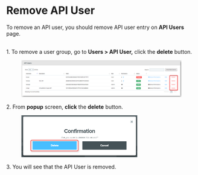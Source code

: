 # Remove API User

To remove an API user, you should remove API user entry on **API Users** page.

[\
](https://dev.virtualmetric.com/assets/help/images/APIUserDeleteButton.png)1.      To remove a user group, go to **Users > API User,** click the **delete** button.

<figure><img src="../../../.gitbook/assets/image (331).png" alt=""><figcaption></figcaption></figure>

2\.      From **popup** screen, **click** the **delete** button.

<div align="left">

<figure><img src="../../../.gitbook/assets/image (428).png" alt="" width="307"><figcaption></figcaption></figure>

</div>

3\.      You will see that the API User is removed.
